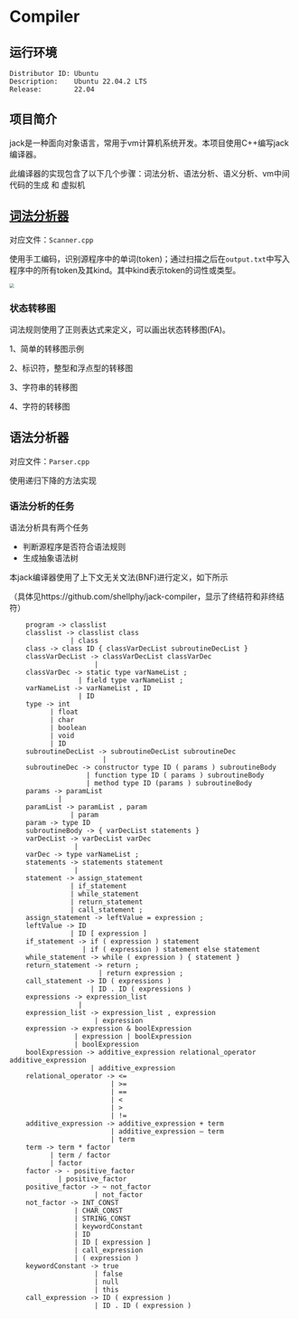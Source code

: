 # Compiler

## 运行环境

```shell
Distributor ID: Ubuntu
Description:    Ubuntu 22.04.2 LTS
Release:        22.04
```

## 项目简介

jack是一种面向对象语言，常用于vm计算机系统开发。本项目使用C++编写jack编译器。

此编译器的实现包含了以下几个步骤：词法分析、语法分析、语义分析、vm中间代码的生成 和 虚拟机

## [词法分析器](https://github.com/Sweet196/Compiler-parser)

对应文件：`Scanner.cpp`

使用手工编码，识别源程序中的单词(token)；通过扫描之后在`output.txt`中写入程序中的所有token及其kind。其中kind表示token的词性或类型。

<img src="https://raw.githubusercontent.com/Sweet196/Picgo-images/main/problems/202305181923217.png" style="zoom: 50%;" />

### 状态转移图

词法规则使用了正则表达式来定义，可以画出状态转移图(FA)。

1、简单的转移图示例

2、标识符，整型和浮点型的转移图

3、字符串的转移图

4、字符的转移图

## 语法分析器

对应文件：`Parser.cpp`

使用递归下降的方法实现

### 语法分析的任务

语法分析具有两个任务

* 判断源程序是否符合语法规则
* 生成抽象语法树

本jack编译器使用了上下文无关文法(BNF)进行定义，如下所示

（具体见https://github.com/shellphy/jack-compiler，显示了终结符和非终结符）

```
    program -> classlist
    classlist -> classlist class
               | class
    class -> class ID { classVarDecList subroutineDecList }
    classVarDecList -> classVarDecList classVarDec
             	     |
    classVarDec -> static type varNameList ;
                 | field type varNameList ;
    varNameList -> varNameList , ID
                 | ID
    type -> int
          | float
          | char
          | boolean
          | void
          | ID
    subroutineDecList -> subroutineDecList subroutineDec
                       | 
    subroutineDec -> constructor type ID ( params ) subroutineBody
                   | function type ID ( params ) subroutineBody
                   | method type ID (params ) subroutineBody
    params -> paramList
            | 
    paramList -> paramList , param
               | param
    param -> type ID
    subroutineBody -> { varDecList statements }
    varDecList -> varDecList varDec
                | 
    varDec -> type varNameList ;
    statements -> statements statement
                | 
    statement -> assign_statement
               | if_statement
               | while_statement
               | return_statement
               | call_statement ;
    assign_statement -> leftValue = expression ; 
    leftValue -> ID
               | ID [ expression ]
    if_statement -> if ( expression ) statement
                  | if ( expression ) statement else statement
    while_statement -> while ( expression ) { statement }
    return_statement -> return ; 
                      | return expression ;
    call_statement -> ID ( expressions ) 
                    | ID . ID ( expressions )
    expressions -> expression_list
                 | 
    expression_list -> expression_list , expression
                     | expression
    expression -> expression & boolExpression
                | expression | boolExpression
                | boolExpression
    boolExpression -> additive_expression relational_operator additive_expression
                    | additive_expression
    relational_operator -> <= 
                         | >=
                         | ==
                         | <
                         | >
                         | !=
    additive_expression -> additive_expression + term
                         | additive_expression – term
                         | term    
    term -> term * factor
          | term / factor
          | factor
    factor -> - positive_factor
            | positive_factor
    positive_factor -> ~ not_factor
                     | not_factor
    not_factor -> INT_CONST
                | CHAR_CONST
                | STRING_CONST
                | keywordConstant
                | ID
                | ID [ expression ]
                | call_expression
                | ( expression )
    keywordConstant -> true
                     | false
                     | null
                     | this
    call_expression -> ID ( expression )
                     | ID . ID ( expression )
```
